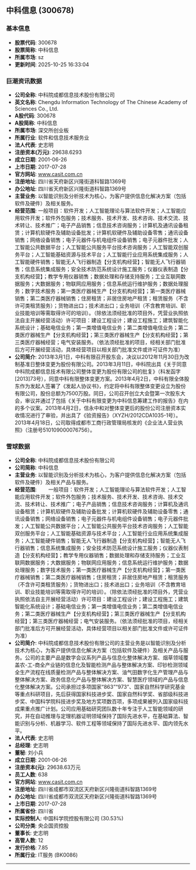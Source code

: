 ## 中科信息 (300678)

### 基本信息

- **股票代码**: 300678
- **股票简称**: 中科信息
- **所属市场**: sz
- **更新时间**: 2025-10-25 16:33:04

### 巨潮资讯数据

- **公司全称**: 中科院成都信息技术股份有限公司
- **英文名称**: Chengdu Information Technology of The Chinese Academy of Sciences Co., Ltd.
- **A股代码**: 300678
- **A股简称**: 中科信息
- **所属市场**: 深交所创业板
- **所属行业**: 软件和信息技术服务业
- **法人代表**: 史志明
- **注册资本(万元)**: 29638.6293
- **成立日期**: 2001-06-26
- **上市日期**: 2017-07-28
- **官方网站**: www.casit.com.cn
- **注册地址**: 四川省天府新区兴隆街道科智路1369号
- **办公地址**: 四川省天府新区兴隆街道科智路1369号
- **主营业务**: 以智能识别及分析技术为核心，为客户提供信息化解决方案（包括软件及硬件）及相关服务。
- **经营范围**: 一般项目：软件开发；人工智能理论与算法软件开发；人工智能应用软件开发；软件外包服务；技术服务、技术开发、技术咨询、技术交流、技术转让、技术推广；电子产品销售；信息技术咨询服务；计算机及通讯设备租赁；计算机软硬件及辅助设备批发；计算机软硬件及辅助设备零售；通讯设备销售；网络设备销售；电子元器件与机电组件设备销售；电子元器件批发；人工智能公共数据平台；人工智能公共服务平台技术咨询服务；人工智能双创服务平台；人工智能基础资源与技术平台；人工智能行业应用系统集成服务；人工智能硬件销售；智能无人飞行器制造【分支机构经营】；智能无人飞行器销售；信息系统集成服务；安全技术防范系统设计施工服务；仪器仪表制造【分支机构经营】；教学专用仪器销售；数据处理和存储支持服务；工业互联网数据服务；大数据服务；物联网应用服务；信息系统运行维护服务；数据处理服务；数字技术服务；第一类医疗器械生产【分支机构经营】；第一类医疗器械销售；第二类医疗器械销售；住房租赁；非居住房地产租赁；租赁服务（不含许可类租赁服务）；货物进出口；技术进出口；业务培训（不含教育培训、职业技能培训等需取得许可的培训）。（除依法须经批准的项目外，凭营业执照依法自主开展经营活动）许可项目：建设工程设计；建设工程施工；建筑智能化系统设计；基础电信业务；第一类增值电信业务；第二类增值电信业务；第二类医疗器械生产【分支机构经营】；第三类医疗器械生产【分支机构经营】；第三类医疗器械经营；电气安装服务。（依法须经批准的项目，经相关部门批准后方可开展经营活动，具体经营项目以相关部门批准文件或许可证件为准）
- **公司简介**: 2013年3月1日，中科有限召开股东会，决议以2012年11月30日为改制基准日整体变更为股份有限公司。2013年3月11日，中科院出具《关于同意中科院成都信息技术有限公司整体变更为股份有限公司的批复》（科发函字[2013]73号），同意中科有限整体变更方案。2013年4月2日，中科有限全体股东作为发起人签署了《发起人协议书》，约定将中科有限整体变更设立为股份有限公司，股份总额为7500万股。同日，公司召开创立大会暨第一次股东大会，审议并通过了包括《关于中科有限变更为中科信息筹建工作的报告》在内的多个议案。2013年4月2日，信永中和对整体变更后的股份公司注册资本实收情况进行了审验，并出具了《验资报告》（XYZH/2012CDA1035-1号）。2013年4月18日，公司取得成都市工商行政管理局核发的《企业法人营业执照》（注册号510109000076756）。

### 雪球数据

- **公司全称**: 中科院成都信息技术股份有限公司
- **公司简称**: 中科信息
- **主营业务**: 以智能识别及分析技术为核心，为客户提供信息化解决方案（包括软件及硬件）及相关产品与服务。
- **经营范围**: 　　一般项目：软件开发；人工智能理论与算法软件开发；人工智能应用软件开发；软件外包服务；技术服务、技术开发、技术咨询、技术交流、技术转让、技术推广；电子产品销售；信息技术咨询服务；计算机及通讯设备租赁；计算机软硬件及辅助设备批发；计算机软硬件及辅助设备零售；通讯设备销售；网络设备销售；电子元器件与机电组件设备销售；电子元器件批发；人工智能公共数据平台；人工智能公共服务平台技术咨询服务；人工智能双创服务平台；人工智能基础资源与技术平台；人工智能行业应用系统集成服务；人工智能硬件销售；智能无人飞行器制造【分支机构经营】；智能无人飞行器销售；信息系统集成服务；安全技术防范系统设计施工服务；仪器仪表制造【分支机构经营】；教学专用仪器销售；数据处理和存储支持服务；工业互联网数据服务；大数据服务；物联网应用服务；信息系统运行维护服务；数据处理服务；数字技术服务；第一类医疗器械生产【分支机构经营】；第一类医疗器械销售；第二类医疗器械销售；住房租赁；非居住房地产租赁；租赁服务（不含许可类租赁服务）；货物进出口；技术进出口；业务培训（不含教育培训、职业技能培训等需取得许可的培训）。（除依法须经批准的项目外，凭营业执照依法自主开展经营活动）许可项目：建设工程设计；建设工程施工；建筑智能化系统设计；基础电信业务；第一类增值电信业务；第二类增值电信业务；第二类医疗器械生产【分支机构经营】；第三类医疗器械生产【分支机构经营】；第三类医疗器械经营；电气安装服务。（依法须经批准的项目，经相关部门批准后方可开展经营活动，具体经营项目以相关部门批准文件或许可证件为准）
- **公司简介**: 中科院成都信息技术股份有限公司的主营业务是以智能识别及分析技术为核心，为客户提供信息化解决方案（包括软件及硬件）及相关产品与服务。公司的主要产品是数字会议系列产品与信息化整体解决方案、烟草领域覆盖农-工-商全产业链的信息化及智能检测产品与整体解决方案、印钞检测领域全生产流程在线质量检测产品与整体解决方案、油气田数字化生产管理产品与整体解决方案、政务信息化产品与整体解决方案、智慧医疗领域的产品与信息化整体解决方案。公司承担过多项国家“863”“973”、国家自然科学研究基金等重点科研项目，先后获得国家科技进步奖、国家自然科学奖、省部级科技进步奖、中国科学院科技进步奖及地方奖项数百项，多项成果被列入国家级科技成果重点推广计划。公司应用基础研究团队数十年专注于人工智能领域的研究，并在自动推理与定理机器证明领域保持了国际先进水平，在基础算法、智能识别与分析、机器学习、软件工程等领域保持了国际先进水平、国内领先水平。
- **法人代表**: 史志明
- **总经理**: 史志明
- **董秘**: 刘小兵
- **成立日期**: 2001-06-26
- **注册资本(元)**: 29638.63万元
- **员工人数**: 638
- **官方网站**: www.casit.com.cn
- **注册地址**: 四川省成都市双流区天府新区兴隆街道科智路1369号
- **办公地址**: 四川省成都市双流区天府新区兴隆街道科智路1369号
- **上市日期**: 2017-07-28
- **所属省份**: 四川省
- **实际控制人**: 中国科学院控股有限公司 (30.53%)
- **公司分类**: 央企国资控股
- **董事长**: 史志明
- **高管人数**: 12
- **发行价格**: 7.85
- **所属行业**: IT服务 (BK0086)

---